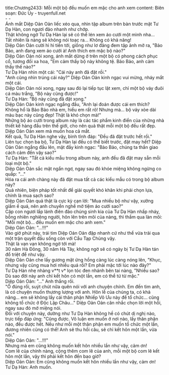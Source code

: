title:Chương2433: Mỗi một bộ đều muốn em mặc cho anh xem
content:
Biên soạn: Đức Uy - truyenfull.net<br>- -<br>Ánh mắt Diệp Oản Oản liếc xéo qua, nhìn tập album trên bàn trước mặt Tư Dạ Hàn, con ngươi đảo nhanh như chớp.<br>Thật không ngờ Tư Dạ Hàn lại sẽ có thể lén xem áo cưới một mình nha...<br>Tất nhiên là nàng sẽ không nói toạc ra... Không có khả năng!<br>Diệp Oản Oản cười hì hì tiến tới, giống như lơ đãng đem tập ảnh mở ra, "Bảo Bảo, anh đang xem áo cưới à! Anh thích em mặc bộ nào?"<br>Diệp Oản Oản nói xong, ánh mắt dừng ở trên một bộ có phong cách phục cổ, tương đối xa hoa, "Em cảm thấy bộ này không tệ. Bảo Bảo, anh cảm thấy thế nào?"<br>Tư Dạ Hàn nhìn một cái: "Cái này anh đã đặt rồi."<br>"Anh cũng nhìn trúng cái này?" Diệp Oản Oản kinh ngạc vui mừng, nháy mắt một cái.<br>Diệp Oản Oản nói xong, ngay sau đó lại tiếp tục lật xem, chỉ một bộ váy đuôi cá màu trắng, "Bộ này cũng được!"<br>Tư Dạ Hàn: "Bộ này cũng đã đặt xong."<br>Diệp Oản Oản kinh ngạc ngẩng đầu, "Anh lại đoán được cái em thích? Không hổ là Bảo Bảo nhà em, hiểu em rất rõ! Nhưng mà... bộ váy xòe dài màu bạc này cũng đẹp! Thật là khó chọn mà!"<br>Những bộ áo cưới trong album này là các tác phẩm kinh điển của những nhà thiết kế hàng đầu trên thế giới, cho nên quả thật mỗi một bộ đều rất đẹp. Diệp Oản Oản xem mà muốn hoa cả mắt.<br>Kết quả, Tư Dạ Hàn nghe vậy, bình tĩnh đáp: "Đều đã đặt trước hết rồi."<br>Liên tục chọn ba bộ, Tư Dạ Hàn lại đều có thể biết trước, đặt may hết? Diệp Oản Oản ngẩng đầu lên, mặt đầy kinh ngạc: "Bảo Bảo, chúng ta thần giao cách cảm đến vậy sao?"<br>Tư Dạ Hàn: "Tất cả kiểu mẫu trong album này, anh đều đã đặt may sẵn mỗi loại một bộ."<br>Diệp Oản Oản sắc mặt ngẩn ngơ, ngay sau đó khóe miệng không ngừng co quắp: "..."<br>Hóa ra cái anh chàng này đã đặt mua tất cả các kiểu mẫu có trong bộ album này?<br>Quả nhiên, biện pháp tốt nhất để giải quyết khó khăn khi phải chọn lựa, chính là mua sạch sao?<br>Diệp Oản Oản quả thật là cực kỳ cạn lời: "Mua nhiều bộ như vậy, xưởng giấm ế quá, nên anh chuyển nghề mở tiệm áo cưới sao?"<br>Cặp con ngươi lấp lánh điên đảo chúng sinh kia của Tư Dạ Hàn nhấp nháy, bỗng nhiên nghiêng người, hôn lên trên môi của nàng, thì thầm qua làn môi: "Mỗi một bộ... đều muốn em mặc cho anh xem."<br>Diệp Oản Oản: "...!!!"<br>Vào giờ phút này, trái tim Diệp Oản Oản đập nhanh cứ như thể vừa trải qua một trận quyết đấu sống còn với Cẩu Tạp Chủng vậy.<br>Thật là vạn vạn không ngờ tới mà!<br>30 năm Hà Đông, 30 năm Hà Tây, không ngờ sẽ có ngày bị Tư Dạ Hàn tán đổ triệt để như vậy.<br>Diệp Oản Oản che lấy gương mặt ửng hồng càng lúc càng nóng lên, "Khục, nhưng vậy cũng mua hơi nhiều quá rồi? Em phải mặc tới lúc nào đây?"<br>Tư Dạ Hàn nhẹ nhàng v**t v* lọn tóc đen nhánh bên tai nàng, "Nhiều sao? Dù sao đời này anh chỉ kết hôn có một lần, em có thể từ từ mặc."<br>Diệp Oản Oản: "..." Anh thắng rồi.<br>"Ồ đúng rồi, suýt chút nữa quên nói với anh chuyện chính. Em đến tìm anh, là có chuyện muốn thương lượng với anh. Hôn lễ của chúng ta, có khả năng... em sẽ không lấy cái thân phận Nhiếp Vô Ưu này để tổ chức... cũng không tổ chức ở Độc Lập Châu..." Diệp Oản Oản cân nhắc chọn lời một hồi, ngay sau đó mở miệng nói.<br>Đối với chuyện này, dường như Tư Dạ Hàn không hề có chút dị nghị nào, trực tiếp đáp ứng: "Cũng được. Vô luận em muốn ở nơi nào, lấy thân phận nào, đều được hết. Nếu như mỗi một thân phận em muốn tổ chức một lần, đương nhiên cũng có thể! Anh sẽ thu hồi câu, sẽ chỉ kết hôn một lần, vừa nói."<br>Diệp Oản Oản: "...!!!"<br>Nhưng mà em cũng không muốn kết hôn nhiều lần như vậy, cảm ơn!<br>Com lê của chính nàng, cộng thêm com lê của anh, mỗi một bộ com lê kết hôn một lần, vậy thì phải kết hôn đến bao giờ?<br>Diệp Oản Oản: Em cũng không muốn kết hôn nhiều lần như vậy, cảm ơn!<br>Tư Dạ Hàn: Anh muốn.
